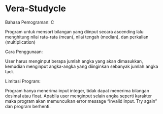 # Vera-Studycle
Bahasa Pemograman: C

Program untuk mensort bilangan yang diinput secara ascending lalu menghitung nilai rata-rata (mean), nilai tengah (median), dan perkalian (multiplication)

Cara Penggunaan:

User harus menginput berapa jumlah angka yang akan dimasukkan, kemudian menginput angka-angka yang diinginkan sebanyak jumlah angka tadi.

Limitasi Program:

Program hanya menerima input integer, tidak dapat menerima bilangan desimal atau float.
Apabila user menginput selain angka seperti karakter maka program akan memunculkan error message “Invalid input. Try again” dan program berhenti.
